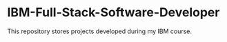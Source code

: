 # IBM-Full-Stack-Software-Developer
This repository stores projects developed during my IBM course.
